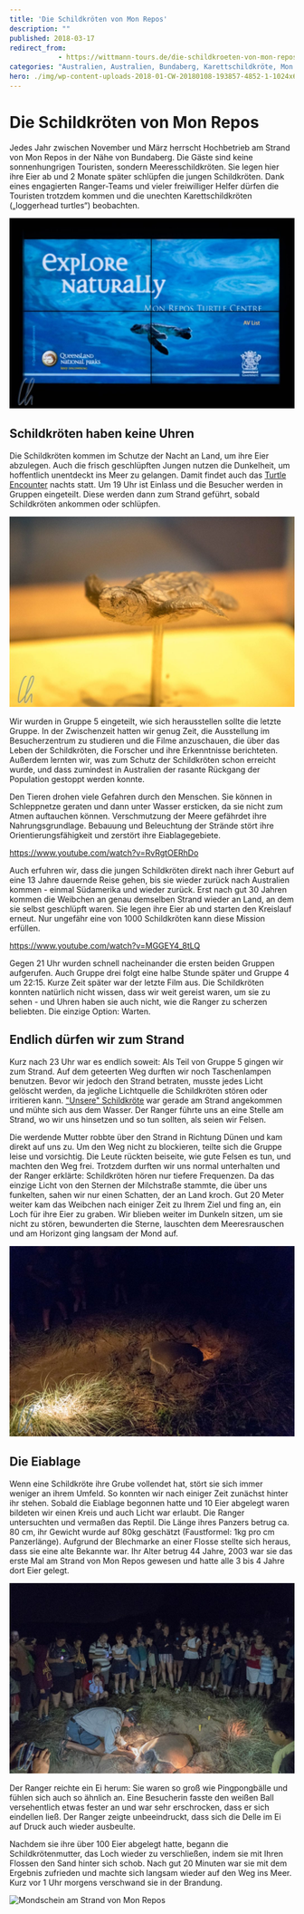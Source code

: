 ```yaml
---
title: 'Die Schildkröten von Mon Repos'
description: ""
published: 2018-03-17
redirect_from: 
            - https://wittmann-tours.de/die-schildkroeten-von-mon-repos/
categories: "Australien, Australien, Bundaberg, Karettschildkröte, Mon Repos, Schildkröte, Schildkröten, Tiere, Turtle Encounter, Umwelt, Wildlife"
hero: ./img/wp-content-uploads-2018-01-CW-20180108-193857-4852-1-1024x683.jpg
---
```

# Die Schildkröten von Mon Repos

Jedes Jahr zwischen November und März herrscht Hochbetrieb am Strand von Mon Repos in der Nähe von Bundaberg. Die Gäste sind keine sonnenhungrigen Touristen, sondern Meeresschildkröten. Sie legen hier ihre Eier ab und 2 Monate später schlüpfen die jungen Schildkröten. Dank eines engagierten Ranger-Teams und vieler freiwilliger Helfer dürfen die Touristen trotzdem kommen und die unechten Karettschildkröten („loggerhead turtles“) beobachten.

![Den Schildkröten ganz nah in Mon Repos](./img/wp-content-uploads-2018-01-CW-20180108-193857-4852-1-1024x683.jpg)

<!--more-->

## Schildkröten haben keine Uhren

Die Schildkröten kommen im Schutze der Nacht an Land, um ihre Eier abzulegen. Auch die frisch geschlüpften Jungen nutzen die Dunkelheit, um hoffentlich unentdeckt ins Meer zu gelangen. Damit findet auch das [Turtle Encounter](https://www.npsr.qld.gov.au/parks/mon-repos/turtle-centre.html#mon_repos_turtle_encounters) nachts statt. Um 19 Uhr ist Einlass und die Besucher werden in Gruppen eingeteilt. Diese werden dann zum Strand geführt, sobald Schildkröten ankommen oder schlüpfen.

![Nachbildung einer frisch geschlüpften Schildkröte, Länge knapp 10 cm](./img/wp-content-uploads-2018-01-CW-20180108-204650-3751-1-1024x683.jpg)

Wir wurden in Gruppe 5 eingeteilt, wie sich herausstellen sollte die letzte Gruppe. In der Zwischenzeit hatten wir genug Zeit, die Ausstellung im Besucherzentrum zu studieren und die Filme anzuschauen, die über das Leben der Schildkröten, die Forscher und ihre Erkenntnisse berichteten. Außerdem lernten wir, was zum Schutz der Schildkröten schon erreicht wurde, und dass zumindest in Australien der rasante Rückgang der Population gestoppt werden konnte.

Den Tieren drohen viele Gefahren durch den Menschen. Sie können in Schleppnetze geraten und dann unter Wasser ersticken, da sie nicht zum Atmen auftauchen können. Verschmutzung der Meere gefährdet ihre Nahrungsgrundlage. Bebauung und Beleuchtung der Strände stört ihre Orientierungsfähigkeit und zerstört ihre Eiablagegebiete.

https://www.youtube.com/watch?v=RvRgtOERhDo

Auch erfuhren wir, dass die jungen Schildkröten direkt nach ihrer Geburt auf eine 13 Jahre dauernde Reise gehen, bis sie wieder zurück nach Australien kommen - einmal Südamerika und wieder zurück. Erst nach gut 30 Jahren kommen die Weibchen an genau demselben Strand wieder an Land, an dem sie selbst geschlüpft waren. Sie legen ihre Eier ab und starten den Kreislauf erneut. Nur ungefähr eine von 1000 Schildkröten kann diese Mission erfüllen.

https://www.youtube.com/watch?v=MGGEY4_8tLQ

Gegen 21 Uhr wurden schnell nacheinander die ersten beiden Gruppen aufgerufen. Auch Gruppe drei folgt eine halbe Stunde später und Gruppe 4 um 22:15. Kurze Zeit später war der letzte Film aus. Die Schildkröten konnten natürlich nicht wissen, dass wir weit gereist waren, um sie zu sehen - und Uhren haben sie auch nicht, wie die Ranger zu scherzen beliebten. Die einzige Option: Warten.

## Endlich dürfen wir zum Strand

Kurz nach 23 Uhr war es endlich soweit: Als Teil von Gruppe 5 gingen wir zum Strand. Auf dem geteerten Weg durften wir noch Taschenlampen benutzen. Bevor wir jedoch den Strand betraten, musste jedes Licht gelöscht werden, da jegliche Lichtquelle die Schildkröten stören oder irritieren kann. ["Unsere" Schildkröte](https://de.wikipedia.org/wiki/Unechte_Karettschildkr%C3%B6te) war gerade am Strand angekommen und mühte sich aus dem Wasser. Der Ranger führte uns an eine Stelle am Strand, wo wir uns hinsetzen und so tun sollten, als seien wir Felsen.

Die werdende Mutter robbte über den Strand in Richtung Dünen und kam direkt auf uns zu. Um den Weg nicht zu blockieren, teilte sich die Gruppe leise und vorsichtig. Die Leute rückten beiseite, wie gute Felsen es tun, und machten den Weg frei. Trotzdem durften wir uns normal unterhalten und der Ranger erklärte: Schildkröten hören nur tiefere Frequenzen. Da das einzige Licht von den Sternen der Milchstraße stammte, die über uns funkelten, sahen wir nur einen Schatten, der an Land kroch. Gut 20 Meter weiter kam das Weibchen nach einiger Zeit zu Ihrem Ziel und fing an, ein Loch für ihre Eier zu graben. Wir blieben weiter im Dunkeln sitzen, um sie nicht zu stören, bewunderten die Sterne, lauschten dem Meeresrauschen und am Horizont ging langsam der Mond auf.

![Schildkröte bei der Eiablage](./img/wp-content-uploads-2018-01-CW-20180108-235757-4861-1-1024x683.jpg)

## Die Eiablage

Wenn eine Schildkröte ihre Grube vollendet hat, stört sie sich immer weniger an ihrem Umfeld. So konnten wir nach einiger Zeit zunächst hinter ihr stehen. Sobald die Eiablage begonnen hatte und 10 Eier abgelegt waren bildeten wir einen Kreis und auch Licht war erlaubt. Die Ranger untersuchten und vermaßen das Reptil. Die Länge ihres Panzers betrug ca. 80 cm, ihr Gewicht wurde auf 80kg geschätzt (Faustformel: 1kg pro cm Panzerlänge). Aufgrund der Blechmarke an einer Flosse stellte sich heraus, dass sie eine alte Bekannte war. Ihr Alter betrug 44 Jahre, 2003 war sie das erste Mal am Strand von Mon Repos gewesen und hatte alle 3 bis 4 Jahre dort Eier gelegt.

![Untersuchung und Beobachtung](./img/wp-content-uploads-2018-01-CW-20180109-000939-4865-1-1024x683.jpg)

Der Ranger reichte ein Ei herum: Sie waren so groß wie Pingpongbälle und fühlen sich auch so ähnlich an. Eine Besucherin fasste den weißen Ball versehentlich etwas fester an und war sehr erschrocken, dass er sich eindellen ließ. Der Ranger zeigte unbeeindruckt, dass sich die Delle im Ei auf Druck auch wieder ausbeulte.

Nachdem sie ihre über 100 Eier abgelegt hatte, begann die Schildkrötenmutter, das Loch wieder zu verschließen, indem sie mit Ihren Flossen den Sand hinter sich schob. Nach gut 20 Minuten war sie mit dem Ergebnis zufrieden und machte sich langsam wieder auf den Weg ins Meer. Kurz vor 1 Uhr morgens verschwand sie in der Brandung.

![Mondschein am Strand von Mon Repos](http://wittmann-tours.de/wp-content/uploads/2018/01/CW-20180109-004004-4880-1-1024x683.jpg)
